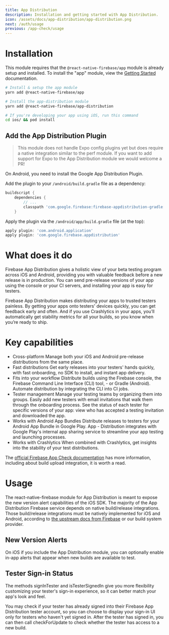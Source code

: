 ```yaml
---
title: App Distribution
description: Installation and getting started with App Distribution.
icon: /assets/docs/app-distribution/app-distribution.png
next: /auth/usage
previous: /app-check/usage
---
```


# Installation

This module requires that the `@react-native-firebase/app` module is already setup and installed. To install the "app"
module, view the [Getting Started](/) documentation.

```bash
# Install & setup the app module
yarn add @react-native-firebase/app

# Install the app-distribution module
yarn add @react-native-firebase/app-distribution

# If you're developing your app using iOS, run this command
cd ios/ && pod install
```

## Add the App Distribution Plugin

> This module does not handle Expo config plugins yet but does require a native integration similar to the perf module. If you want to add support for Expo to the App Distribution module we would welcome a PR!

On Android, you need to install the Google App Distribution Plugin.

Add the plugin to your `/android/build.gradle` file as a dependency:

```groovy
buildscript {
    dependencies {
        // ...
        classpath 'com.google.firebase:firebase-appdistribution-gradle:4.0.0'
    }
```

Apply the plugin via the `/android/app/build.gradle` file (at the top):

```groovy
apply plugin: 'com.android.application'
apply plugin: 'com.google.firebase.appdistribution'
```

# What does it do

Firebase App Distribution gives a holistic view of your beta testing program across iOS and Android, providing you with valuable feedback before a new release is in production. You can send pre-release versions of your app using the console or your CI servers, and installing your app is easy for testers.

Firebase App Distribution makes distributing your apps to trusted testers painless. By getting your apps onto testers' devices quickly, you can get feedback early and often. And if you use Crashlytics in your apps, you’ll automatically get stability metrics for all your builds, so you know when you’re ready to ship.

<Youtube id="SiPOaV-5j9o" />

# Key capabilities

- Cross-platform Manage both your iOS and Android pre-release distributions from the same place.
- Fast distributions Get early releases into your testers' hands quickly, with fast onboarding, no SDK to install, and instant app delivery.
- Fits into your workflow Distribute builds using the Firebase console, the Firebase Command Line Interface (CLI) tool, - or Gradle (Android). Automate distribution by integrating the CLI into CI jobs.
- Tester management Manage your testing teams by organizing them into groups. Easily add new testers with email invitations that walk them through the onboarding process. See the status of each tester for specific versions of your app: view who has accepted a testing invitation and downloaded the app.
- Works with Android App Bundles Distribute releases to testers for your Android App Bundle in Google Play. App - Distribution integrates with Google Play's internal app sharing service to streamline your app testing and launching processes.
- Works with Crashlytics When combined with Crashlytics, get insights into the stability of your test distributions.

The [official Firebase App Check documentation](https://firebase.google.com/docs/app-distribution) has more information, including about build upload integration, it is worth a read.

# Usage

The react-native-firebase module for App Distribution is meant to expose the new version alert capabilities of the iOS SDK. The majority of the App Distribution Firebase service depends on native build/release integrations. Those build/release integrations must be natively implemented for iOS and Android, according to [the upstream docs from Firebase](https://firebase.google.com/docs/app-distribution) or our build system provider.

## New Version Alerts

On iOS if you include the App Distribution module, you can optionally enable in-app alerts that appear when new builds are available to test.

## Tester Sign-in Status

The methods signInTester and isTesterSignedIn give you more flexibility customizing your tester's sign-in experience, so it can better match your app's look and feel.

You may check if your tester has already signed into their Firebase App Distribution tester account, so you can choose to display your sign-in UI only for testers who haven't yet signed in. After the tester has signed in, you can then call checkForUpdate to check whether the tester has access to a new build.

##
